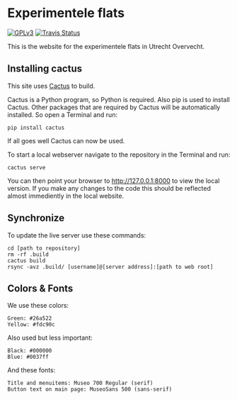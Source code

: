 Experimentele flats
===================

[![GPLv3](http://img.shields.io/badge/license-GPLv3-blue.png)](https://github.com/experimentele-flats/experimentele-flats/blob/master/LICENSE)
[![Travis Status](http://img.shields.io/travis/experimentele-flats/experimentele-flats/master.png)](https://travis-ci.org/experimentele-flats/experimentele-flats)

This is the website for the experimentele flats in Utrecht Overvecht.


Installing cactus
-----------------

This site uses [Cactus](https://github.com/eudicots/Cactus/) to build.

Cactus is a Python program, so Python is required.
Also pip is used to install Cactus.
Other packages that are required by Cactus will be automatically installed.
So open a Terminal and run:

    pip install cactus

If all goes well Cactus can now be used.

To start a local webserver navigate to the repository in the Terminal
and run:

    cactus serve

You can then point your browser to http://127.0.0.1:8000 to view the
local version. If you make any changes to the code this should be
reflected almost immediently in the local website.


Synchronize
-----------

To update the live server use these commands:

    cd [path to repository]
    rm -rf .build
    cactus build
    rsync -avz .build/ [username]@[server address]:[path to web root]


Colors & Fonts
--------------

We use these colors:

    Green: #26a522
    Yellow: #fdc90c

Also used but less important:

    Black: #000000
    Blue: #0037ff

And these fonts:

    Title and menuitems: Museo 700 Regular (serif)
    Button text on main page: MuseoSans 500 (sans-serif)

